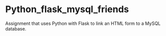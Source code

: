 # Python_flask_mysql_friends
Assignment that uses Python with Flask to link an HTML form to a MySQL database.
